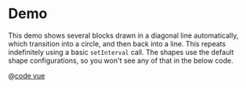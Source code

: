 # Demo

<demoComponent />

This demo shows several blocks drawn in a diagonal line automatically, which transition into a circle, and then back into a line. This repeats indefinitely using a basic `setInterval` call. The shapes use the default shape configurations, so you won't see any of that in the below code.

@[code vue](@demo/demoComponent.vue)
